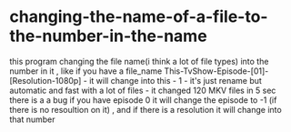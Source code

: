 # changing-the-name-of-a-file-to-the-number-in-the-name
this program changing the file name(i think a lot of file types) into the number in it , like if you have a file_name 
This-TvShow-Episode-[01]-[Resolution-1080p] - it will change into this - 1 -
it's just rename but automatic and fast with a lot of files - it changed 120 MKV files in 5 sec
there is a a bug if you have episode 0 it will change the episode to -1 (if there is no resoultion on it) ,  and if there is a resolution it will change into that number
